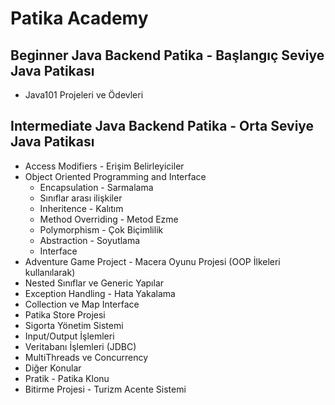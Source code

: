 # Patika Academy
## Beginner Java Backend Patika - Başlangıç Seviye Java Patikası
*  Java101 Projeleri ve Ödevleri
## Intermediate Java Backend Patika - Orta Seviye Java Patikası
* Access Modifiers - Erişim Belirleyiciler
* Object Oriented Programming and Interface
  - Encapsulation - Sarmalama
  - Sınıflar arası ilişkiler
  - Inheritence - Kalıtım
  - Method Overriding - Metod Ezme
  - Polymorphism - Çok Biçimlilik
  - Abstraction - Soyutlama
  - Interface
* Adventure Game Project -  Macera Oyunu Projesi (OOP İlkeleri kullanılarak)
* Nested Sınıflar ve Generic Yapılar
* Exception Handling - Hata Yakalama
* Collection ve Map Interface
* Patika Store Projesi
* Sigorta Yönetim Sistemi
* Input/Output İşlemleri
* Veritabanı İşlemleri (JDBC)
* MultiThreads ve Concurrency
* Diğer Konular
* Pratik - Patika Klonu
* Bitirme Projesi - Turizm Acente Sistemi
